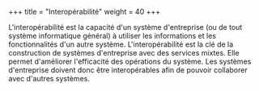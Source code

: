 +++
title = "Interopérabilité"
weight = 40
+++

L'interopérabilité est la capacité d'un système d'entreprise (ou de tout système informatique général) à utiliser les informations et les fonctionnalités d'un autre système. L'interopérabilité est la clé de la construction de systèmes d'entreprise avec des services mixtes. Elle permet d'améliorer l'efficacité des opérations du système. Les systèmes d'entreprise doivent donc être interopérables afin de pouvoir collaborer avec d'autres systèmes.
